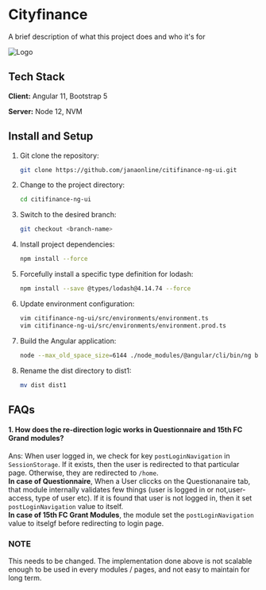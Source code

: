 # Cityfinance 

A brief description of what this project does and who it's for

![Logo](https://cityfinance.in/assets/M%20FIGMA/city-finance-ranking.png)

## Tech Stack

**Client:** Angular 11, Bootstrap 5 

**Server:** Node 12, NVM

## Install and Setup

1. Git clone the repository:

   ```bash
   git clone https://github.com/janaonline/citifinance-ng-ui.git
   ```

2. Change to the project directory:

   ```bash
   cd citifinance-ng-ui
   ```

3. Switch to the desired branch:

   ```bash
   git checkout <branch-name>
   ```

4. Install project dependencies:

   ```bash
   npm install --force
   ```

5. Forcefully install a specific type definition for lodash:

   ```bash
   npm install --save @types/lodash@4.14.74 --force
   ```

6. Update environment configuration:

   ```bash
   vim citifinance-ng-ui/src/environments/environment.ts
   vim citifinance-ng-ui/src/environments/environment.prod.ts
   ```

7. Build the Angular application:
   ```bash
   node --max_old_space_size=6144 ./node_modules/@angular/cli/bin/ng build --prod
   ```
8. Rename the dist directory to dist1:
   ```bash
   mv dist dist1
   ```

## FAQs

#### 1. How does the re-direction logic works in Questionnaire and 15th FC Grand modules?

Ans: When user logged in, we check for key `postLoginNavigation` in `SessionStorage`. If it exists, then
the user is redirected to that particular page. Otherwise, they are redirected to `/home`.  
 **In case of Questionnaire**, When a User cliccks on the Questionanaire tab, that module internally validates few things (user is logged in or not,user-access, type of user etc). If it is found that user is not logged in, then it set `postLoginNavigation` value to itself.  
 **In case of 15th FC Grant Modules**, the module set the `postLoginNavigation` value to itselgf before redirecting to login page.

### NOTE

This needs to be changed. The implementation done above is not scalable enough to be used in every modules / pages, and not easy to maintain for long term.


<!-- Security scan triggered at 2025-09-02 04:39:51 -->